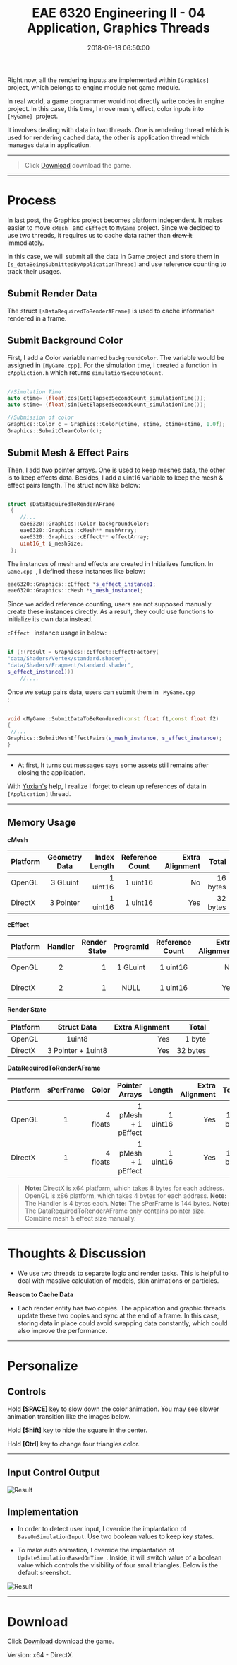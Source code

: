 ﻿---
title: EAE 6320 Engineering II -  04 Application, Graphics Threads
date: 2018-09-18 06:50:00
tags: 
- Entertainment Arts Engineering 
- Graphics
- C++
- Threads
categories: 
- Engineering
- EAE 6320
thumbnail: https://chenmi-ink-1252570167.cos.na-siliconvalley.myqcloud.com/AssignFourBanner.jpg
toc: true
---

Right now, all the rendering inputs are implemented within <code>[Graphics]</code> project, which belongs to engine module not game module.  

In real world, a game programmer would not directly write codes in engine project. In this case, this time, I move mesh, effect, color inputs into <code>[MyGame] </code>project.

It involves dealing with data in two threads. One is rendering thread which is used for rendering cached data, the other is application thread which manages data in application.
<!--more--> 

***
> Click [Download](https://chenmi-ink-1252570167.cos.na-siliconvalley.myqcloud.com/EAE6320Zip/AssignFourMyGame_.zip) download the game.
***
# Process

In last post, the Graphics project becomes platform independent. It makes easier to move <code>cMesh </code> and <code>cEffect</code> to <code>MyGame</code> project. Since we decided to use two threads, it requires us to cache data rather than ~~draw it immediately~~. 

In this case, we will submit all the data in Game project and store them in <code>[s_dataBeingSubmittedByApplicationThread]</code> and use reference counting to track their usages.

## Submit Render Data

The struct <code>[sDataRequiredToRenderAFrame]</code> is used to cache information rendered in a frame. 


## Submit Background Color

First, I add a Color variable named <code>backgroundColor</code>. The variable would be assigned in <code>[MyGame.cpp]</code>. For the simulation time, I created a function in <code>cAppliction.h</code> which returns <code>simulationSecoundCount</code>.

```C++

//Simulation Time
auto ctime= (float)cos(GetElapsedSecondCount_simulationTime());
auto stime= (float)sin(GetElapsedSecondCount_simulationTime());

//Submission of color
Graphics::Color c = Graphics::Color(ctime, stime, ctime+stime, 1.0f);
Graphics::SubmitClearColor(c);
```

## Submit Mesh & Effect Pairs 

Then, I add two pointer arrays. One is used to keep meshes data, the other is to keep effects data. Besides, I add a uint16 variable to keep the mesh & effect pairs length. The struct now like below:
```C++

struct sDataRequiredToRenderAFrame
 {
 	//...
	eae6320::Graphics::Color backgroundColor;
	eae6320::Graphics::cMesh** meshArray;
	eae6320::Graphics::cEffect** effectArray;
	uint16_t i_meshSize;
 };
 ```

The instances of mesh and effects are created in Initializes function.  In  <code>Game.cpp </code>, I defined these instances like below:
```C++
eae6320::Graphics::cEffect *s_effect_instance1;
eae6320::Graphics::cMesh *s_mesh_instance1;
```
 Since we added reference counting, users are not supposed manually create these instances directly. As a result, they could use functions to initialize its own data instead.
 
  <code>cEffect </code> instance usage in below:

```C++

if (!(result = Graphics::cEffect::EffectFactory(
"data/Shaders/Vertex/standard.shader",
"data/Shaders/Fragment/standard.shader",
s_effect_instance1)))
	//....
```
Once we setup pairs data, users can submit them in <code> MyGame.cpp </code>:
```C++

void cMyGame::SubmitDataToBeRendered(const float f1,const float f2)
{
 //...
Graphics::SubmitMeshEffectPairs(s_mesh_instance, s_effect_instance);
}
```
---

- At first, It turns out messages says some assets still remains after closing the application. 

With [Yuxian's](http://yuxiandeng.info/Program/GameEngine2/Assignment4/Assignment4.html) help, I realize I forget to clean up references of data in <code>[Application]</code> thread. 

---
## Memory Usage

**cMesh**


| Platform | Geometry Data | Index Length |Reference Count |Extra Alignment | Total |
|:-----|:------:|------:|:------:|------:|------:|
|OpenGL   |3 GLuint     |1 uint16   |1 uint16   |No| 16 bytes|
|DirectX   | 3 Pointer    |1 uint16   |1 uint16   |Yes|32 bytes|


**cEffect**


| Platform | Handler | Render State |ProgramId |Reference Count| Extra Alignment | Total |
|:-----|:------:|------:|:------:|:------:|------:|------:|
|OpenGL   |2      |1    |1 GLuint |1 uint16   |No| 16 bytes|
|DirectX   | 2       |1   |NULL|1 uint16   |Yes|48 bytes|


**Render State**


| Platform | Struct Data | Extra Alignment |Total |
|:-----|:------:|------:|------:|
|OpenGL   |1uint8    | Yes |1 byte|
|DirectX | 3 Pointer + 1uint8    | Yes | 32 bytes|

**DataRequiredToRenderAFrame**

| Platform | sPerFrame | Color | Pointer Arrays | Length |Extra Alignment |Total |
|:-----|:------:|------:|------:|------:|------:|------:|
|OpenGL   |1 |4 floats|1 pMesh + 1 pEffect |1 uint16| Yes |172 byte|
|DirectX | 1 | 4 floats | 1 pMesh + 1 pEffect | 1 uint16 |Yes | 184 byte|


> **Note:**  DirectX is x64 platform, which takes 8 bytes for each address. OpenGL is x86 platform, which takes 4 bytes for each address.
> **Note:**  The Handler is 4 bytes each. 
> **Note:**  The sPerFrame is 144 bytes.
> **Note:**  The DataRequiredToRenderAFrame only contains pointer size. Combine mesh & effect size manually.

***


# Thoughts & Discussion


- We use two threads to separate logic and render tasks. This is helpful to deal with massive calculation of models, skin animations or particles.

**Reason to Cache Data**

- Each render entity has two copies. The application and graphic threads update these two copies and sync at the end of a frame. 
  In this case, storing data in place could avoid swapping data constantly, which could also improve the performance.



***


# Personalize

## Controls

Hold **[SPACE]** key to slow down the color animation.  You may see slower animation transition like the images below. 

Hold **[Shift]** key to hide the square in the center.

Hold **[Ctrl]** key to change four triangles color.


***
## Input Control Output

![Result](https://chenmi-ink-1252570167.cos.na-siliconvalley.myqcloud.com/AssignFourInput%20Output.gif)

## Implementation
- In order to detect user input, I override the implantation of <code>BaseOnSimulationInput</code>. Use two boolean values to keep key states.


- To make auto animation, I override the implantation of <code>UpdateSimulationBasedOnTime </code>. Inside, it will switch value of a boolean value which controls the visibility of four small triangles. Below is the default sreenshot.

![Result](https://chenmi-ink-1252570167.cos.na-siliconvalley.myqcloud.com/AssignFourDefaultOutput.gif)
***

# Download

Click [Download](https://chenmi-ink-1252570167.cos.na-siliconvalley.myqcloud.com/EAE6320Zip/AssignFourMyGame_.zip) download the game.

Version: x64 - DirectX.
